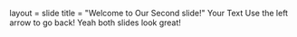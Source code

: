 layout = slide
title = "Welcome to Our Second slide!"
Your Text
Use the left arrow to go back!
Yeah both slides look great!

